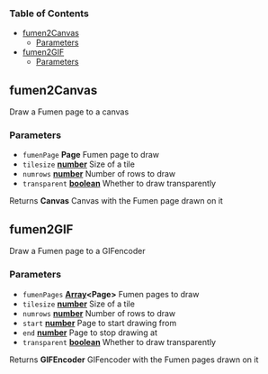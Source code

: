 <!-- Generated by documentation.js. Update this documentation by updating the source code. -->

### Table of Contents

-   [fumen2Canvas][1]
    -   [Parameters][2]
-   [fumen2GIF][3]
    -   [Parameters][4]

## fumen2Canvas

Draw a Fumen page to a canvas

### Parameters

-   `fumenPage` **Page** Fumen page to draw
-   `tilesize` **[number][5]** Size of a tile
-   `numrows` **[number][5]** Number of rows to draw
-   `transparent` **[boolean][6]** Whether to draw transparently

Returns **Canvas** Canvas with the Fumen page drawn on it

## fumen2GIF

Draw a Fumen page to a GIFencoder

### Parameters

-   `fumenPages` **[Array][7]&lt;Page>** Fumen pages to draw
-   `tilesize` **[number][5]** Size of a tile
-   `numrows` **[number][5]** Number of rows to draw
-   `start` **[number][5]** Page to start drawing from
-   `end` **[number][5]** Page to stop drawing at
-   `transparent` **[boolean][6]** Whether to draw transparently

Returns **GIFEncoder** GIFencoder with the Fumen pages drawn on it

[1]: #fumen2canvas

[2]: #parameters

[3]: #fumen2gif

[4]: #parameters-1

[5]: https://developer.mozilla.org/docs/Web/JavaScript/Reference/Global_Objects/Number

[6]: https://developer.mozilla.org/docs/Web/JavaScript/Reference/Global_Objects/Boolean

[7]: https://developer.mozilla.org/docs/Web/JavaScript/Reference/Global_Objects/Array
